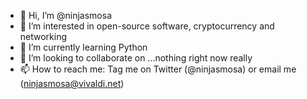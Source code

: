 - 👋 Hi, I’m @ninjasmosa
- 👀 I’m interested in open-source software, cryptocurrency and networking
- 🌱 I’m currently learning Python
- 💞️ I’m looking to collaborate on ...nothing right now really
- 📫 How to reach me: Tag me on Twitter (@ninjasmosa) or email me (ninjasmosa@vivaldi.net)

<!---
ninjasmosa/ninjasmosa is a ✨ special ✨ repository because its `README.md` (this file) appears on your GitHub profile.
You can click the Preview link to take a look at your changes.
--->
